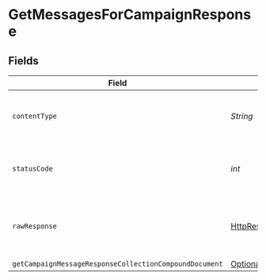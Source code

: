 # GetMessagesForCampaignResponse


## Fields

| Field                                                                                                                                              | Type                                                                                                                                               | Required                                                                                                                                           | Description                                                                                                                                        |
| -------------------------------------------------------------------------------------------------------------------------------------------------- | -------------------------------------------------------------------------------------------------------------------------------------------------- | -------------------------------------------------------------------------------------------------------------------------------------------------- | -------------------------------------------------------------------------------------------------------------------------------------------------- |
| `contentType`                                                                                                                                      | *String*                                                                                                                                           | :heavy_check_mark:                                                                                                                                 | HTTP response content type for this operation                                                                                                      |
| `statusCode`                                                                                                                                       | *int*                                                                                                                                              | :heavy_check_mark:                                                                                                                                 | HTTP response status code for this operation                                                                                                       |
| `rawResponse`                                                                                                                                      | [HttpResponse\<InputStream>](https://docs.oracle.com/en/java/javase/11/docs/api/java.net.http/java/net/http/HttpResponse.html)                     | :heavy_check_mark:                                                                                                                                 | Raw HTTP response; suitable for custom response parsing                                                                                            |
| `getCampaignMessageResponseCollectionCompoundDocument`                                                                                             | [Optional\<GetCampaignMessageResponseCollectionCompoundDocument>](../../models/components/GetCampaignMessageResponseCollectionCompoundDocument.md) | :heavy_minus_sign:                                                                                                                                 | Success                                                                                                                                            |